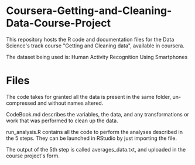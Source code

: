 Coursera-Getting-and-Cleaning-Data-Course-Project
=================================================

This repository hosts the R code and documentation files for the Data Science's track course "Getting and Cleaning data", available in coursera.

The dataset being used is: Human Activity Recognition Using Smartphones

Files
=====

The code takes for granted all the data is present in the same folder, un-compressed and without names altered.

CodeBook.md describes the variables, the data, and any transformations or work that was performed to clean up the data.

run_analysis.R contains all the code to perform the analyses described in the 5 steps. They can be launched in RStudio by just importing the file.

The output of the 5th step is called averages_data.txt, and uploaded in the course project's form.
